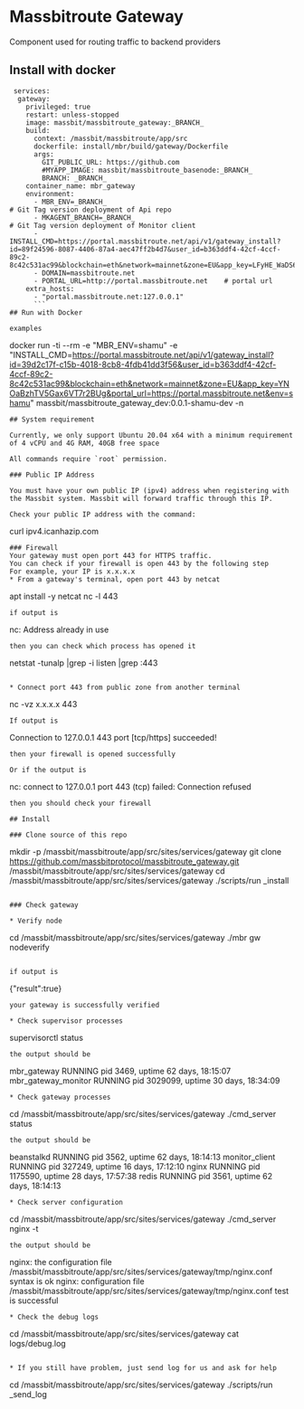 # Massbitroute Gateway

Component used for routing traffic to backend providers

## Install with docker
```
 services:
  gateway:
    privileged: true
    restart: unless-stopped
    image: massbit/massbitroute_gateway:_BRANCH_
    build:
      context: /massbit/massbitroute/app/src
      dockerfile: install/mbr/build/gateway/Dockerfile
      args:
        GIT_PUBLIC_URL: https://github.com                        
        #MYAPP_IMAGE: massbit/massbitroute_basenode:_BRANCH_                
        BRANCH: _BRANCH_
    container_name: mbr_gateway
    environment:
      - MBR_ENV=_BRANCH_                                               # Git Tag version deployment of Api repo
      - MKAGENT_BRANCH=_BRANCH_                                        # Git Tag version deployment of Monitor client		
      - INSTALL_CMD=https://portal.massbitroute.net/api/v1/gateway_install?id=89f24596-8087-4406-87a4-aec47ff2b4d7&user_id=b363ddf4-42cf-4ccf-89c2-8c42c531ac99&blockchain=eth&network=mainnet&zone=EU&app_key=LFyHE_WaDS6HiQuE6QqKSA&portal_url=https://portal.massbitroute.net&env=_BRANCH_
      - DOMAIN=massbitroute.net
      - PORTAL_URL=http://portal.massbitroute.net    # portal url	  
    extra_hosts:
      - "portal.massbitroute.net:127.0.0.1"
	  ```
## Run with Docker

examples

```
docker run -ti --rm  -e "MBR_ENV=shamu" -e "INSTALL_CMD=https://portal.massbitroute.net/api/v1/gateway_install?id=39d2c17f-c15b-4018-8cb8-4fdb41dd3f56&user_id=b363ddf4-42cf-4ccf-89c2-8c42c531ac99&blockchain=eth&network=mainnet&zone=EU&app_key=YNOaBzhTV5Gax6VT7r2BUg&portal_url=https://portal.massbitroute.net&env=shamu" massbit/massbitroute_gateway_dev:0.0.1-shamu-dev  -n
```
## System requirement

Currently, we only support Ubuntu 20.04 x64 with a minimum requirement of 4 vCPU and 4G RAM, 40GB free space

All commands require `root` permission. 

### Public IP Address

You must have your own public IP (ipv4) address when registering with the Massbit system. Massbit will forward traffic through this IP.

Check your public IP address with the command:
```
curl ipv4.icanhazip.com
```
### Firewall
Your gateway must open port 443 for HTTPS traffic.
You can check if your firewall is open 443 by the following step
For example, your IP is x.x.x.x
* From a gateway's terminal, open port 443 by netcat
```
apt install -y netcat
nc -l 443
```
if output is
```
nc: Address already in use
```
then you can check which process has opened it
```
netstat -tunalp |grep -i listen |grep :443
```

* Connect port 443 from public zone from another terminal
```
nc -vz x.x.x.x 443
```
If output is
```
Connection to 127.0.0.1 443 port [tcp/https] succeeded!
```
then your firewall is opened successfully

Or if the output is
```
nc: connect to 127.0.0.1 port 443 (tcp) failed: Connection refused
```
then you should check your firewall

## Install

### Clone source of this repo

```
mkdir -p /massbit/massbitroute/app/src/sites/services/gateway
git clone https://github.com/massbitprotocol/massbitroute_gateway.git /massbit/massbitroute/app/src/sites/services/gateway
cd /massbit/massbitroute/app/src/sites/services/gateway
./scripts/run _install
```

### Check gateway

* Verify node
```
cd /massbit/massbitroute/app/src/sites/services/gateway
./mbr gw nodeverify
```

if output is
```
{"result":true}
```
your gateway is successfully verified

* Check supervisor processes
```
 supervisorctl status
 ```
 the output should be
 ```
mbr_gateway                      RUNNING   pid 3469, uptime 62 days, 18:15:07
mbr_gateway_monitor              RUNNING   pid 3029099, uptime 30 days, 18:34:09
```
* Check gateway processes
```
cd /massbit/massbitroute/app/src/sites/services/gateway
./cmd_server status
```
the output should be
```
beanstalkd                       RUNNING   pid 3562, uptime 62 days, 18:14:13
monitor_client                   RUNNING   pid 327249, uptime 16 days, 17:12:10
nginx                            RUNNING   pid 1175590, uptime 28 days, 17:57:38
redis                            RUNNING   pid 3561, uptime 62 days, 18:14:13
```
* Check server configuration
```
cd /massbit/massbitroute/app/src/sites/services/gateway
./cmd_server nginx -t
```
the output should be
```
nginx: the configuration file /massbit/massbitroute/app/src/sites/services/gateway/tmp/nginx.conf syntax is ok
nginx: configuration file /massbit/massbitroute/app/src/sites/services/gateway/tmp/nginx.conf test is successful
```
* Check the debug logs
```
cd /massbit/massbitroute/app/src/sites/services/gateway
cat logs/debug.log
```

* If you still have problem, just send log for us and ask for help
```
cd /massbit/massbitroute/app/src/sites/services/gateway
./scripts/run _send_log
```
